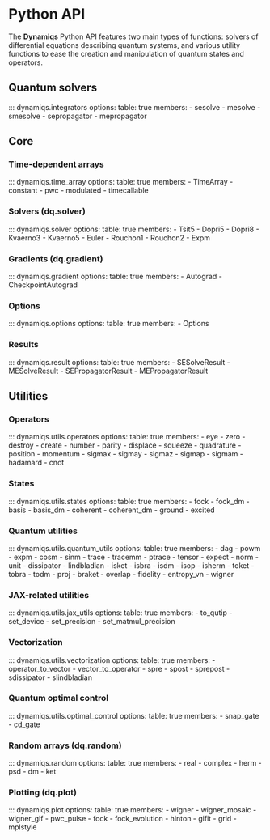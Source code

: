 # Python API

The **Dynamiqs** Python API features two main types of functions: solvers of differential equations describing quantum systems, and various utility functions to ease the creation and manipulation of quantum states and operators.

## Quantum solvers

::: dynamiqs.integrators
    options:
        table: true
        members:
        - sesolve
        - mesolve
        - smesolve
        - sepropagator
        - mepropagator

## Core

### Time-dependent arrays

::: dynamiqs.time_array
    options:
        table: true
        members:
        - TimeArray
        - constant
        - pwc
        - modulated
        - timecallable

### Solvers (dq.solver)

::: dynamiqs.solver
    options:
        table: true
        members:
        - Tsit5
        - Dopri5
        - Dopri8
        - Kvaerno3
        - Kvaerno5
        - Euler
        - Rouchon1
        - Rouchon2
        - Expm

### Gradients (dq.gradient)

::: dynamiqs.gradient
    options:
        table: true
        members:
        - Autograd
        - CheckpointAutograd

### Options

::: dynamiqs.options
    options:
        table: true
        members:
        - Options

### Results

::: dynamiqs.result
    options:
        table: true
        members:
        - SESolveResult
        - MESolveResult
        - SEPropagatorResult
        - MEPropagatorResult

## Utilities

### Operators

::: dynamiqs.utils.operators
    options:
        table: true
        members:
        - eye
        - zero
        - destroy
        - create
        - number
        - parity
        - displace
        - squeeze
        - quadrature
        - position
        - momentum
        - sigmax
        - sigmay
        - sigmaz
        - sigmap
        - sigmam
        - hadamard
        - cnot


### States

::: dynamiqs.utils.states
    options:
        table: true
        members:
        - fock
        - fock_dm
        - basis
        - basis_dm
        - coherent
        - coherent_dm
        - ground
        - excited


### Quantum utilities

::: dynamiqs.utils.quantum_utils
    options:
        table: true
        members:
        - dag
        - powm
        - expm
        - cosm
        - sinm
        - trace
        - tracemm
        - ptrace
        - tensor
        - expect
        - norm
        - unit
        - dissipator
        - lindbladian
        - isket
        - isbra
        - isdm
        - isop
        - isherm
        - toket
        - tobra
        - todm
        - proj
        - braket
        - overlap
        - fidelity
        - entropy_vn
        - wigner


### JAX-related utilities

::: dynamiqs.utils.jax_utils
    options:
        table: true
        members:
        - to_qutip
        - set_device
        - set_precision
        - set_matmul_precision


### Vectorization

::: dynamiqs.utils.vectorization
    options:
        table: true
        members:
        - operator_to_vector
        - vector_to_operator
        - spre
        - spost
        - sprepost
        - sdissipator
        - slindbladian


### Quantum optimal control

::: dynamiqs.utils.optimal_control
    options:
        table: true
        members:
        - snap_gate
        - cd_gate


### Random arrays (dq.random)

::: dynamiqs.random
    options:
        table: true
        members:
        - real
        - complex
        - herm
        - psd
        - dm
        - ket


### Plotting (dq.plot)

::: dynamiqs.plot
    options:
        table: true
        members:
        - wigner
        - wigner_mosaic
        - wigner_gif
        - pwc_pulse
        - fock
        - fock_evolution
        - hinton
        - gifit
        - grid
        - mplstyle
